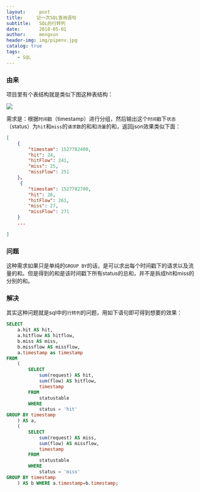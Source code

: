 ```yaml
---
layout:     post
title:     记一次SQL查询语句
subtitle:   SQL的行转列
date:       2018-05-01
author:     mengxun
header-img: img/pipenv.jpg
catalog: true
tags:
    - SQL
---
```



### 由来

项目里有个表结构就是类似下图这种表结构：

![](https://i.loli.net/2018/07/24/5b574cc3839da.png)

需求是：根据`时间戳`（timestamp）进行分组，然后输出这个`时间戳`下`状态`（status）为`hit`和`miss`的`请求数`的和和`流量`的和，返回json效果类似下面：
```json
[
    {
        "timestam": 1527782400,
        "hit": 24,
        "hitFlow": 241,
        "miss": 25,
        "missFlow": 251
    }，
     {
        "timestam": 1527782700,
        "hit": 26,
        "hitFlow": 261,
        "miss": 27,
        "missFlow": 271
    }
    ...
    
]

```

### 问题
这种需求如果只是单纯的`GROUP BY`的话，是可以求出每个时间戳下的请求以及流量的和。但是得到的和是该时间戳下所有status的总和，并不是拆成hit和miss的分别的和。

### 解决

其实这种问题就是sql中的`行转列`的问题，用如下语句即可得到想要的效果：

```sql
SELECT
	a.hit AS hit,
	a.hitflow AS hitflow,
	b.miss AS miss,
	b.missflow AS missflow,
	a.timestamp as timestamp
FROM
	(
		SELECT
			sum(request) AS hit,
			sum(flow) AS hitflow,
			timestamp
		FROM
			statustable
		WHERE
			status = 'hit'
GROUP BY timestamp
	) AS a,
	(
		SELECT
			sum(request) AS miss,
			sum(flow) AS missflow,
			timestamp
		FROM
			statustable
		WHERE
			status = 'miss'
GROUP BY timestamp
	) AS b WHERE a.timestamp=b.timestamp;
```

